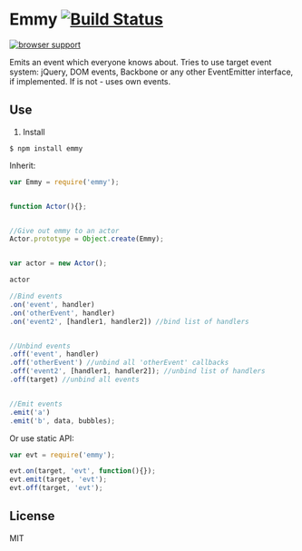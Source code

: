 # Emmy [![Build Status](https://travis-ci.org/dfcreative/emmy.svg?branch=master)](https://travis-ci.org/dfcreative/emmy)

[![browser support](https://ci.testling.com/dfcreative/emmy.png)
](https://ci.testling.com/dfcreative/emmy)

Emits an event which everyone knows about. Tries to use target event system: jQuery, DOM events, Backbone or any other EventEmitter interface, if implemented. If is not - uses own events.


## Use

1. Install

`$ npm install emmy`


Inherit:

```js
var Emmy = require('emmy');


function Actor(){};


//Give out emmy to an actor
Actor.prototype = Object.create(Emmy);


var actor = new Actor();

actor

//Bind events
.on('event', handler)
.on('otherEvent', handler)
.on('event2', [handler1, handler2]) //bind list of handlers


//Unbind events
.off('event', handler)
.off('otherEvent') //unbind all 'otherEvent' callbacks
.off('event2', [handler1, handler2]); //unbind list of handlers
.off(target) //unbind all events


//Emit events
.emit('a')
.emit('b', data, bubbles);
```


Or use static API:

```js
var evt = require('emmy');

evt.on(target, 'evt', function(){});
evt.emit(target, 'evt');
evt.off(target, 'evt');
```


## License

MIT
